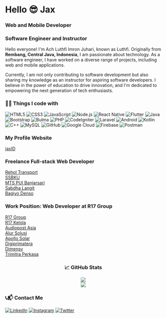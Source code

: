 <h1>Hello 😎 Jax</h1>
<h3>Web and Mobile Developer</h3>
<h3>Software Engineer and Instructor</h3>
<p>Hello everyone! I'm Ach Luthfi Imron Juhari, known as Luthfi. Originally from <b>Rembang, Central Java, Indonesia</b>, I am passionate about technology. As a software engineer, I have worked on a diverse range of projects, including web and mobile applications.</p>
<p>Currently, I am not only contributing to software development but also sharing my knowledge as an instructor for aspiring software developers. I believe in the power of education to drive innovation, and I'm dedicated to empowering the next generation of tech enthusiasts.</p>

<h3>👨‍💻 Things I code with</h3>
<p>
  <img alt="HTML5" src="https://img.shields.io/badge/html5-%23E34F26.svg?style=flat&logo=html5&logoColor=white"/>
  <img alt="CSS3" src="https://img.shields.io/badge/css3-%231572B6.svg?style=flat&logo=css3&logoColor=white"/>
  <img alt="JavaScript" src="https://img.shields.io/badge/javascript-%23323330.svg?style=flat&logo=javascript&logoColor=%23F7DF1E"/>
  <img alt="Node.js" src="https://img.shields.io/badge/Node.js-339933.svg?style=flat&logo=node.js&logoColor=white"/>
  <img alt="React Native" src="https://img.shields.io/badge/React_Native-%2320232a.svg?style=flat&logo=react&logoColor=%2361DAFB"/>
  <img alt="Flutter" src="https://img.shields.io/badge/Flutter-%2302569B.svg?style=flat&logo=flutter&logoColor=white"/>
  <img alt="Java" src="https://img.shields.io/badge/Java-ED8B00.svg?style=flat&logo=java&logoColor=white"/>
  <img alt="Bootstrap" src="https://img.shields.io/badge/bootstrap-%23563D7C.svg?style=flat&logo=bootstrap&logoColor=white"/>
  <img alt="Bulma" src="https://img.shields.io/badge/bulma-777BB4.svg?style=flat&logo=bulma&logoColor=white"/>
  <img alt="PHP" src="https://img.shields.io/badge/PHP-777BB4.svg?style=flat&logo=php&logoColor=white"/>
  <img alt="CodeIgniter" src="https://img.shields.io/badge/codeigniter-777BB4.svg?style=flat&logo=codeigniter&logoColor=orange"/>
  <img alt="Laravel" src="https://img.shields.io/badge/laravel-%2300599C.svg?style=flat&logo=laravel&logoColor=red"/>
  <img alt="Android" src="https://img.shields.io/badge/Android-3DDC84.svg?style=flat&logo=android&logoColor=white"/>
  <img alt="Kotlin" src="https://img.shields.io/badge/Kotlin-0095D5.svg?style=flat&logo=kotlin&logoColor=white"/>
  <img alt="C++" src="https://img.shields.io/badge/c++-%2300599C.svg?style=flat&logo=c%2B%2B&logoColor=white"/>
  <img alt="MySQL" src="https://img.shields.io/badge/mysql-%2300f.svg?style=flat&logo=mysql&logoColor=white"/>
  <img alt="GitHub" src="https://img.shields.io/badge/github-%23121011.svg?style=flat&logo=github&logoColor=white"/>
  <img alt="Google Cloud" src="https://img.shields.io/badge/GoogleCloud-%234285F4.svg?style=flat&logo=google-cloud&logoColor=yellow"/>
  <img alt="Firebase" src="https://img.shields.io/badge/firebase-%23039BE5.svg?style=flat&logo=firebase"/>
  <img alt="Postman" src="https://img.shields.io/badge/Postman-FF6C37?style=flat&logo=postman&logoColor=white"/>
</p>

<h3>My Profile Website</h3>
<a href="https://jaxid.site" target="_blank">jaxID</a>

<h3>Freelance Full-stack Web Developer</h3>
<a href="https://reholtransport.com/" target="_blank">Rehol Transport</a><br>
<a href="https://ssbku.com/" target="_blank">SSBKU</a><br>
<a href="https://www.e-tugasmtspui.my.id" target="_blank">MTS PUI Banjarsari</a><br>
<a href="https://sabdhalangit.com/" target="_blank">Sabdha Langit</a><br>
<a href="https://bagiyodensoacmobil.com/" target="_blank">Bagiyo Denso</a><br>

<h3>Work Position: Web Developer at R17 Group</h3>
<a href="https://r17group.id/" target="_blank">R17 Group</a><br>
<a href="https://r17.co.id/" target="_blank">R17 Kelola</a><br>
<a href="https://audiopostasia.com/" target="_blank">Audiopost Asia</a><br>
<a href="https://alursolusi.com/" target="_blank">Alur Solusi</a><br>
<a href="https://apollosolar.co.id/" target="_blank">Apollo Solar</a><br>
<a href="https://digiprimatera.co.id/" target="_blank">Digiprimatera</a><br>
<a href="https://dimensy.id/" target="_blank">Dimensy</a><br>
<a href="https://trimitra-perkasa.com/" target="_blank">Trimitra Perkasa</a><br>

<h3 align="center">📈 GitHub Stats</h3>
<p align="center">
  <img src="https://github-readme-streak-stats.herokuapp.com/?user=LuthfiAjax&theme=monokai&langs_count=12"/><br>
  <img src="https://github-readme-stats.vercel.app/api/top-langs/?username=LuthfiAjax&layout=compact&theme=monokai&langs_count=12"/><br />
</p>

<h3>📞📬 Contact Me</h3>
<p>
  <a href="https://www.linkedin.com/in/ach-luthfi-imron-juhari-567408242/"><img alt="LinkedIn" src="https://img.shields.io/badge/linkedin-%230077B5.svg?style=for-the-badge&logo=linkedin&logoColor=white"/></a>
  <a href="https://www.instagram.com/luthfi.imron/"><img alt="Instagram" src="https://img.shields.io/badge/instagram-%23E4405F.svg?style=for-the-badge&logo=Instagram&logoColor=white"/></a>
  <a href="https://twitter.com/se_sambat"><img alt="Twitter" src="https://img.shields.io/badge/twitter-%230077B5.svg?style=for-the-badge&logo=Twitter&logoColor=white"/></a>
</p>
